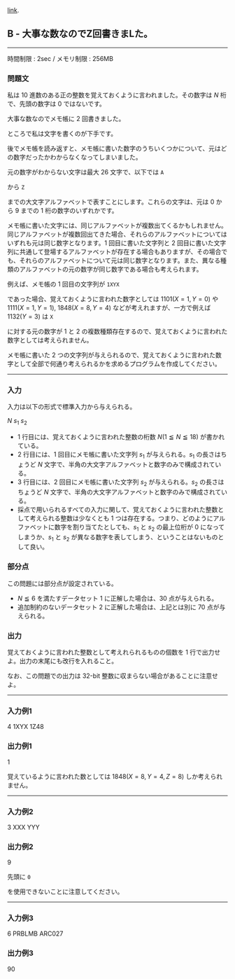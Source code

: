 [link](http://arc027.contest.atcoder.jp/tasks/arc027_2).

## B - 大事な数なのでZ回書きまLた。

----------

時間制限 : 2sec / メモリ制限 : 256MB

### 問題文

私は $10$ 進数のある正の整数を覚えておくように言われました。その数字は $N$ 桁で、先頭の数字は $0$ ではないです。

大事な数なのでメモ帳に $2$ 回書きました。

ところで私は文字を書くのが下手です。

後でメモ帳を読み返すと、メモ帳に書いた数字のうちいくつかについて、元はどの数字だったかわからなくなってしまいました。

元の数字がわからない文字は最大 $26$ 文字で、以下では `A`

 から `Z`

 までの大文字アルファベットで表すことにします。これらの文字は、元は $0$ から $9$ までの $1$ 桁の数字のいずれかです。

メモ帳に書いた文字には、同じアルファベットが複数出てくるかもしれません。同じアルファベットが複数回出てきた場合、それらのアルファベットについてはいずれも元は同じ数字となります。$1$ 回目に書いた文字列と $2$ 回目に書いた文字列に共通して登場するアルファベットが存在する場合もありますが、その場合でも、それらのアルファベットについて元は同じ数字となります。また、異なる種類のアルファベットの元の数字が同じ数字である場合も考えられます。

例えば、メモ帳の $1$ 回目の文字列が `1XYX`

 であった場合、覚えておくように言われた数字としては $1101 (X = 1, Y = 0)$ や $1111 (X = 1, Y = 1)$, $1848 (X = 8, Y = 4)$ などが考えれますが、一方で例えば $1132 (Y = 3)$ は `X`

 に対する元の数字が $1$ と $2$ の複数種類存在するので、覚えておくように言われた数字としては考えられません。

メモ帳に書いた $2$ つの文字列が与えられるので、覚えておくように言われた数字として全部で何通り考えられるかを求めるプログラムを作成してください。

----------

### 入力

入力は以下の形式で標準入力から与えられる。

>
$N$
$s_1$
$s_2$


* $1$ 行目には、覚えておくように言われた整数の桁数 $N (1 ≦ N ≦ 18)$ が書かれている。
* $2$ 行目には、$1$ 回目にメモ帳に書いた文字列 $s_1$ が与えられる。$s_1$ の長さはちょうど $N$ 文字で、半角の大文字アルファベットと数字のみで構成されている。
* $3$ 行目には、$2$ 回目にメモ帳に書いた文字列 $s_2$ が与えられる。$s_2$ の長さはちょうど $N$ 文字で、半角の大文字アルファベットと数字のみで構成されている。
* 採点で用いられるすべての入力に関して、覚えておくように言われた整数として考えられる整数は少なくとも $1$ つは存在する。つまり、どのようにアルファベットに数字を割り当てたとしても、$s_1$ と $s_2$ の最上位桁が $0$ になってしまうか、$s_1$ と $s_2$ が異なる数字を表してしまう、ということはないものとして良い。
### 部分点

この問題には部分点が設定されている。

* $N ≦ 6$ を満たすデータセット $1$ に正解した場合は、$30$ 点が与えられる。
* 追加制約のないデータセット $2$ に正解した場合は、上記とは別に $70$ 点が与えられる。
### 出力

覚えておくように言われた整数として考えれられるものの個数を $1$ 行で出力せよ。出力の末尾にも改行を入れること。

なお、この問題での出力は 32-bit 整数に収まらない場合があることに注意せよ。

----------

### 入力例1

>
4
1XYX
1Z48


### 出力例1

>
1


覚えているように言われた数としては $1848 (X=8, Y=4, Z=8)$ しか考えられません。

----------

### 入力例2

>
3
XXX
YYY


### 出力例2

>
9


先頭に `0`

 を使用できないことに注意してください。

----------

### 入力例3

>
6
PRBLMB
ARC027


### 出力例3

>
90


